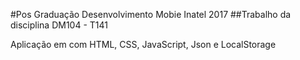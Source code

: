 #Pos Graduação Desenvolvimento Mobie Inatel 2017
##Trabalho da disciplina DM104 - T141

Aplicação em com HTML, CSS, JavaScript, Json e LocalStorage